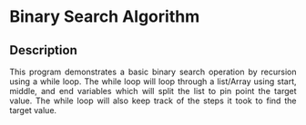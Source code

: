 <h1>Binary Search Algorithm</h1>

<h2>Description</h2>

<p align = "justify">This program demonstrates a basic binary search operation by recursion using a while loop. The while loop will loop through a list/Array using start, middle, and end variables which will split the list to pin point the target value. The while loop will also keep track of the steps it took to find the target value.</p>

